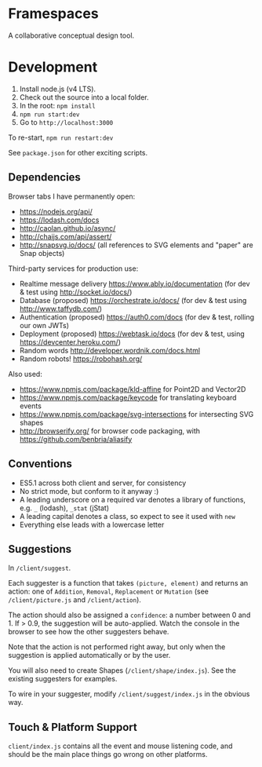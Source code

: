 # Framespaces

A collaborative conceptual design tool.

# Development
1. Install node.js (v4 LTS).
2. Check out the source into a local folder.
3. In the root: `npm install`
4. `npm run start:dev`
5. Go to `http://localhost:3000`

To re-start, `npm run restart:dev`

See `package.json` for other exciting scripts.

## Dependencies
Browser tabs I have permanently open:
- https://nodejs.org/api/
- https://lodash.com/docs
- http://caolan.github.io/async/
- http://chaijs.com/api/assert/
- http://snapsvg.io/docs/ (all references to SVG elements and "paper" are Snap objects)

Third-party services for production use:
- Realtime message delivery https://www.ably.io/documentation (for dev & test using http://socket.io/docs/)
- Database (proposed) https://orchestrate.io/docs/ (for dev & test using http://www.taffydb.com/)
- Authentication (proposed) https://auth0.com/docs (for dev & test, rolling our own JWTs)
- Deployment (proposed) https://webtask.io/docs (for dev & test, using https://devcenter.heroku.com/)
- Random words http://developer.wordnik.com/docs.html
- Random robots! https://robohash.org/

Also used:

- https://www.npmjs.com/package/kld-affine for Point2D and Vector2D
- https://www.npmjs.com/package/keycode for translating keyboard events
- https://www.npmjs.com/package/svg-intersections for intersecting SVG shapes
- http://browserify.org/ for browser code packaging, with https://github.com/benbria/aliasify

## Conventions
- ES5.1 across both client and server, for consistency
- No strict mode, but conform to it anyway :)
- A leading underscore on a required var denotes a library of functions, e.g. `_` (lodash), `_stat` (jStat)
- A leading capital denotes a class, so expect to see it used with `new`
- Everything else leads with a lowercase letter

## Suggestions
In `/client/suggest`.

Each suggester is a function that takes `(picture, element)` and returns an action: one of `Addition`, `Removal`, `Replacement` or `Mutation` (see `/client/picture.js` and `/client/action`).

The action should also be assigned a  `confidence`: a number between 0 and 1. If > 0.9, the suggestion will be auto-applied. Watch the console in the browser to see how the other suggesters behave.

Note that the action is not performed right away, but only when the suggestion is applied automatically or by the user.

You will also need to create Shapes (`/client/shape/index.js`). See the existing suggesters for examples.

To wire in your suggester, modify `/client/suggest/index.js` in the obvious way.

## Touch & Platform Support
`client/index.js` contains all the event and mouse listening code, and should be the main place things go wrong on other platforms.
